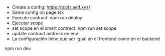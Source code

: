 - Create a config: https://tools.self.xyz/
- Same config on page.tsx
- Execute contract: npm run deploy
- Ejecutar scope
-  set scope en el smart contract: npm run set:scope
-  update contract address en env
- La configuración tiene que ser igual en el frontend como en el backend

npm run dev